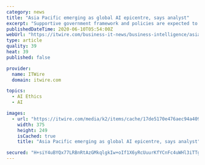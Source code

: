```yaml
---
category: news
title: "Asia Pacific emerging as global AI epicentre, says analyst"
excerpt: "Supportive government framework and policies are expected to enable the Asia-Pacific (APAC) region to emerge as the global epicentre for the growth of artificial intelligence (AI), according to one global analytics firm."
publishedDateTime: 2020-06-10T05:54:00Z
webUrl: "https://itwire.com/business-it-news/business-intelligence/asia-pacific-emerging-as-global-ai-epicentre,-says-analyst.html"
type: article
quality: 39
heat: 39
published: false

provider:
  name: ITWire
  domain: itwire.com

topics:
  - AI Ethics
  - AI

images:
  - url: "https://itwire.com/media/k2/items/cache/17de5170e476aec94a4097d553be2980_M.jpg"
    width: 375
    height: 249
    isCached: true
    title: "Asia Pacific emerging as global AI epicentre, says analyst"

secured: "H+siY4uBYQx77LRBnRtAzGMkqlgkIw+oIf1X6yRcUuurKfYCnFc4uWHl3iTTgTQA0S5Tw0+Zsq0gzvr2I04EY8XVQc3k/QqM8z6zi1HjFTwA8B8g+U6CRjSZcj8YId1SRCRFhvBUMSl/lpqZ4TGdV02DBsNhKrnXAaoIIGg7P7mDqhioqEfFwYEnaC+YJ+zeTN6FGEjSHs8qd9YyQVcnZXXpvdsmyKKlEWrhRwdqlk4oMn9eDJLK0uAKPY3pD7oQSudB9QvV/ZhzxjtIg4MfofVaixEebrNd+xv0WJQD66dy2PC4jRLYJdqXinVSyC1RvMEdxvVjPmSgBmUdpl9DCg==;pv9l7WPUeXvd1uujLX6YpA=="
---
```


